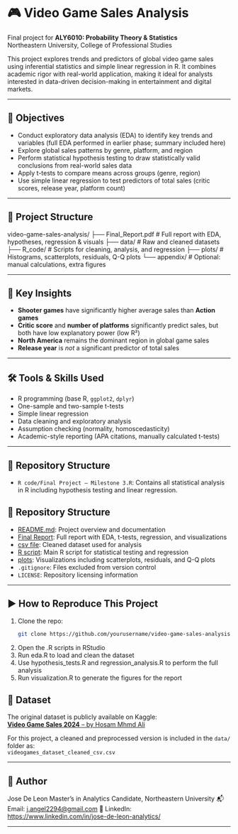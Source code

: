 # 🎮 Video Game Sales Analysis

Final project for **ALY6010: Probability Theory & Statistics**  
Northeastern University, College of Professional Studies

This project explores trends and predictors of global video game sales using inferential statistics and simple linear regression in R. It combines academic rigor with real-world application, making it ideal for analysts interested in data-driven decision-making in entertainment and digital markets.

---

## 🎯 Objectives

- Conduct exploratory data analysis (EDA) to identify key trends and variables (full EDA performed in earlier phase; summary included here)
- Explore global sales patterns by genre, platform, and region
- Perform statistical hypothesis testing to draw statistically valid conclusions from real-world sales data
- Apply t-tests to compare means across groups (genre, region)
- Use simple linear regression to test predictors of total sales (critic scores, release year, platform count)

---

## 📁 Project Structure

video-game-sales-analysis/ ├── Final_Report.pdf # Full report with EDA, hypotheses, regression & visuals ├── data/ # Raw and cleaned datasets ├── R_code/ # Scripts for cleaning, analysis, and regression ├── plots/ # Histograms, scatterplots, residuals, Q-Q plots └── appendix/ # Optional: manual calculations, extra figures

---

## 🔑 Key Insights

- **Shooter games** have significantly higher average sales than **Action games**
- **Critic score** and **number of platforms** significantly predict sales, but both have low explanatory power (low R²)
- **North America** remains the dominant region in global game sales
- **Release year** is *not* a significant predictor of total sales

---

## 🛠 Tools & Skills Used

- R programming (base R, `ggplot2`, `dplyr`)
- One-sample and two-sample t-tests
- Simple linear regression
- Data cleaning and exploratory analysis
- Assumption checking (normality, homoscedasticity)
- Academic-style reporting (APA citations, manually calculated t-tests)

---

## 📁 Repository Structure

- `R code/Final Project — Milestone 3.R`: Contains all statistical analysis in R including hypothesis testing and linear regression.

## 📁 Repository Structure

- [README.md](README.md): Project overview and documentation  
- [Final Report](Final_Report.pdf): Full report with EDA, t-tests, regression, and visualizations  
- [csv file](data/videogames_dataset_cleaned_csv.csv): Cleaned dataset used for analysis  
- [R script](https://github.com/josedeleon-analytics/vgchartz-sales-analysis/blob/main/r_code/final_project_analysis.R): Main R script for statistical testing and regression  
- [plots](plots/): Visualizations including scatterplots, residuals, and Q-Q plots  
- `.gitignore`: Files excluded from version control  
- `LICENSE`: Repository licensing information  



---

## ▶️ How to Reproduce This Project

1. Clone the repo:  
   ```bash
   git clone https://github.com/yourusername/video-game-sales-analysis
2. Open the .R scripts in RStudio
3. Run eda.R to load and clean the dataset
4. Use hypothesis_tests.R and regression_analysis.R to perform the full analysis
5. Run visualization.R to generate the figures for the report

## 📌 Dataset
The original dataset is publicly available on Kaggle:  
[**Video Game Sales 2024** – by Hosam Mhmd Ali](https://www.kaggle.com/datasets/hosammhmdali/video-game-sales-2024)

For this project, a cleaned and preprocessed version is included in the `data/` folder as:  
`videogames_dataset_cleaned_csv.csv`

---

## 👤 Author
Jose De Leon
Master’s in Analytics Candidate, Northeastern University
📬 Email: j.angel2294@gmail.com
🔗 LinkedIn: https://www.linkedin.com/in/jose-de-leon-analytics/



---

